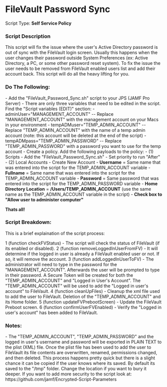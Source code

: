 <h1>FileVault Password Sync</h1>

Script Type: <b>Self Service Policy</b><br>

<h3>Script Description</h3>
This script will fix the issue where the user's Active Directory password is out of sync with the FileVault login screen.
Usually this happens when the user changes their password outside System Preferences (ex: Active Directory, a PC, or some other
password reset system).  To fix the issue the user needs to be removed from FileVault enabled users list and add their account
back.  This script will do all the heavy lifting for you.<br>

<h3>Do The Following:</h3>
- Add the "FileVault_Password_Sync.sh" script to your JPS (JAMF Pro Server)
- There are only three variables that need to be edited in the script.  Find the "Script variables (EDIT)" section:
  - adminUser="MANAGEMENT_ACCOUNT"     -- Replace "MANAGEMENT_ACCOUNT" with the management account on your Macs in your environment
  - tempADMuser="TEMP_ADMIN_ACCOUNT"   -- Replace "TEMP_ADMIN_ACCOUNT" with the name of a temp admin account (note: this account will be deleted at the end of the script)
  - tempADMpass="TEMP_ADMIN_PASSWORD"  -- Replace "TEMP_ADMIN_PASSWORD" with a password you want to use for the temp account
- Create a policy.  Add the following payloads to the policy:
  - (1) Scripts 
      - Add the "FileVault_Password_Sync.sh" 
      - Set priority to run "After"
  - (2) Local Accounts  
      - Create New Account
      - <b>Username</b> = Same name that was entered into the script for the TEMP_ADMIN_ACCOUNT variable
      - <b>Fullname</b> = Same name that was entered into the script for the TEMP_ADMIN_ACCOUNT variable
      - <b>Password</b> = Same password that was entered into the script for the TEMP_ADMIN_PASSWORD variable
      - <b>Home Directory Location</b> = <b>/Users/TEMP_ADMIN_ACCOUNT</b> (use the same name as the TEMP_ADMIN_ACCOUNT variable in the script)
      - <b>Check box to "Allow user to administer computer"</b>

<b>Thats all!</b>

<h3>Script Breakdown:</h3>
This is a brief explaination of the script process:

1 (function checkFVStatus) - The script will check the status of FileVault (if its enabled or disabled).
2 (function removeLoggedInUserFromFV) - It will determine if the logged in user is already a FileVault enabled user or not.  If so, it will remove the account.
3 (function addLoggedInUserToFV) - The administrator will need to type in the password for the "MANAGEMENT_ACCOUNT".  Afterwards the user will be prompted to type in their password.  A Secure Token will be created for both the "TEMP_ADMIN_ACCOUNT" and "Logged in User's Account".  The "TEMP_ADMIN_ACCOUNT" will be used to add the "Logged in user's account" to FileVault.
4 (function cleanUpFiles) - Cleanup the xml file used to add the user to FileVault.  Deletion of the "TEMP_ADMIN_ACCOUNT" and its Home folder.
5 (function updateFVPrebootScreen) - Update the FileVault Preboot screen.
6 (function confirmUserFVEnabled) - Verify the "Logged in user's account" has been added to FileVault.

<h3>Notes:</h3>
- The "TEMP_ADMIN_ACCOUNT", "TEMP_ADMIN_PASSWORD" and the logged in user's username and password will be exported in PLAIN TEXT to the plist (XML) file.  Once the plist file has been used to add the user to FileVault its file contents are overwritten, renamed, permissions changed, and then deleted.   This process happens pretty quick but there is a slight chance it can be copied if the user knows where its saved.  By default its saved to the "/tmp" folder.  Change the location if you want to bury it deeper.  If you want to add more security to the script look at: https://github.com/jamf/Encrypted-Script-Parameters

